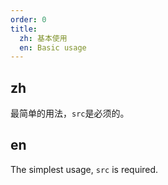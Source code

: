 ```yaml
---
order: 0
title:
  zh: 基本使用
  en: Basic usage
---
```


## zh

最简单的用法，`src`是必须的。

## en

The simplest usage, `src` is required.
